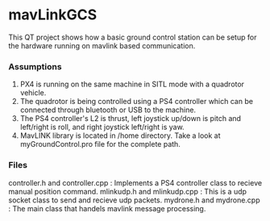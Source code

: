 # mavLinkGCS
This QT project shows how a basic ground control station can be setup for the hardware running on mavlink based communication.

### Assumptions
1. PX4 is running on the same machine in SITL mode with a quadrotor vehicle.
2. The quadrotor is being controlled using a PS4 controller which can be connected through bluetooth or USB to the machine.
3. The PS4 controller's L2 is thrust, left joystick up/down is pitch and left/right is roll, and right joystick left/right is yaw.
4. MavLINK library is located in /home directory. Take a look at myGroundControl.pro file for the complete path.

### Files
controller.h and controller.cpp : Implements a PS4 controller class to recieve manual position command.
mlinkudp.h and mlinkudp.cpp : This is a udp socket class to send and recieve udp packets.
mydrone.h and mydrone.cpp : The main class that handels mavlink message processing.
